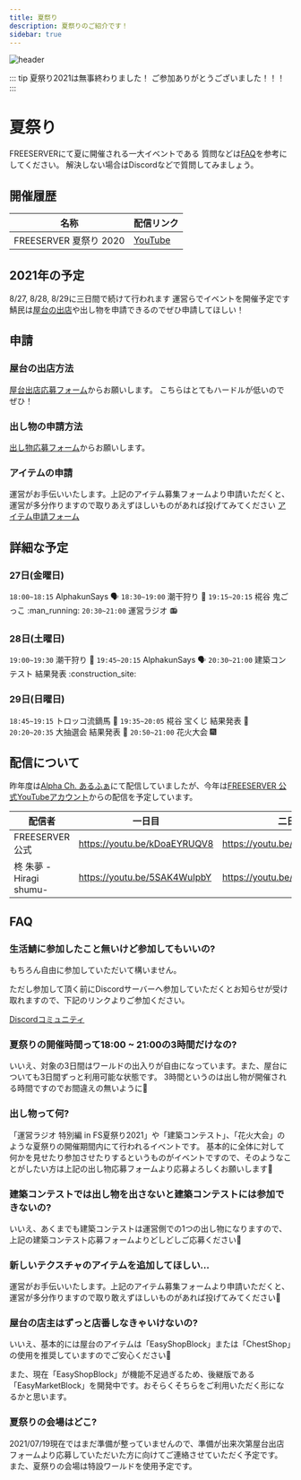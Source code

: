 ```yaml
---
title: 夏祭り
description: 夏祭りのご紹介です！
sidebar: true
---
```


![header](https://i.imgur.com/hGFjRwQ.png)

::: tip
夏祭り2021は無事終わりました！
ご参加ありがとうございました！！！
:::

# 夏祭り

FREESERVERにて夏に開催される一大イベントである
質問などは[FAQ](#faq)を参考にしてください。
解決しない場合はDiscordなどで質問してみましょう。

## 開催履歴

| 名称 | 配信リンク |
| ---- | ------- |
| FREESERVER 夏祭り 2020 | [YouTube](https://www.youtube.com/watch?v=zOEyRyvzR2A) |

## 2021年の予定

8/27, 8/28, 8/29に三日間で続けて行われます
運営らでイベントを開催予定です
鯖民は[屋台の出店](#屋台の出店方法)や出し物を申請できるのでぜひ申請してほしい！

## 申請

### 屋台の出店方法

[屋台出店応募フォーム](https://forms.gle/3yTJuNPVoybLMf4a7)からお願いします。
こちらはとてもハードルが低いのでぜひ！

### 出し物の申請方法

[出し物応募フォーム](https://forms.gle/GeXBwwY3PghWfsGD9)からお願いします。

### アイテムの申請

運営がお手伝いいたします。上記のアイテム募集フォームより申請いただくと、運営が多分作りますので取りあえずほしいものがあれば投げてみてください
[アイテム申請フォーム](https://forms.gle/VSXVNEc4p4XXrZ3A7)


## 詳細な予定

### 27日(金曜日)

`18:00~18:15` AlphakunSays :speaking_head:
`18:30~19:00` 潮干狩り :shell:
`19:15~20:15` 椛谷  鬼ごっこ :man_running:
`20:30~21:00` 運営ラジオ :radio:

### 28日(土曜日)

`19:00~19:30` 潮干狩り :shell:
`19:45~20:15` AlphakunSays :speaking_head:
`20:30~21:00` 建築コンテスト  結果発表 :construction_site:

### 29日(日曜日)

`18:45~19:15` トロッコ流鏑馬 :bow_and_arrow:
`19:35~20:05` 椛谷  宝くじ  結果発表 :money_with_wings:
`20:20~20:35` 大抽選会  結果発表 :gift:
`20:50~21:00` 花火大会 :fireworks:

## 配信について

昨年度は[Alpha Ch. あるふぁ](https://youtu.be/zOEyRyvzR2A)にて配信していましたが、今年は[FREESERVER 公式YouTubeアカウント](https://www.youtube.com/channel/UCU5FYJvOVdndHU_CQFXkZ9g)からの配信を予定しています。

| 配信者 | 一日目　|　二日目　|　三日目　|
| ----- | ---- | ----- | -----|
| FREESERVER公式 | <https://youtu.be/kDoaEYRUQV8> | <https://youtu.be/b07cwtjp6VU> | <https://youtu.be/gzsc6dOHweY> |
| 柊 朱夢 -Hiragi shumu- | <https://youtu.be/5SAK4WuIpbY> | <https://youtu.be/F_d0FFzaIZE> | <https://youtu.be/-5gdvUVcFJs> |

## FAQ

### 生活鯖に参加したこと無いけど参加してもいいの?

もちろん自由に参加していただいて構いません。

ただし参加して頂く前にDiscordサーバーへ参加していただくとお知らせが受け取れますので、下記のリンクよりご参加ください。

[Discordコミュニティ](https://discord.gg/dSZkk4D)

### 夏祭りの開催時間って18:00 ~ 21:00の3時間だけなの?

いいえ、対象の3日間はワールドの出入りが自由になっています。また、屋台についても3日間ずっと利用可能な状態です。
3時間というのは出し物が開催される時間ですのでお間違えの無いように:loudspeaker:

### 出し物って何?

「運営ラジオ  特別編  in FS夏祭り2021」や「建築コンテスト」、「花火大会」のような夏祭りの開催期間内にて行われるイベントです。
基本的に全体に対して何かを見せたり参加させたりするというものがイベントですので、そのようなことがしたい方は上記の出し物応募フォームより応募よろしくお願いします:pray:

### 建築コンテストでは出し物を出さないと建築コンテストには参加できないの?

いいえ、あくまでも建築コンテストは運営側での1つの出し物になりますので、上記の建築コンテスト応募フォームよりどしどしご応募ください:muscle:

### 新しいテクスチャのアイテムを追加してほしい...

運営がお手伝いいたします。上記のアイテム募集フォームより申請いただくと、運営が多分作りますので取り敢えずほしいものがあれば投げてみてください:dash:

### 屋台の店主はずっと店番しなきゃいけないの?

いいえ、基本的には屋台のアイテムは「EasyShopBlock」または「ChestShop」の使用を推奨していますのでご安心ください:raised_hands:

また、現在「EasyShopBlock」が機能不足過ぎるため、後継版である「EasyMarketBlock」を開発中です。おそらくそちらをご利用いただく形になるかと思います。

### 夏祭りの会場はどこ?

2021/07/19現在ではまだ準備が整っていませんので、準備が出来次第屋台出店フォームより応募していただいた方に向けてご連絡させていただく予定です。
また、夏祭りの会場は特設ワールドを使用予定です。
